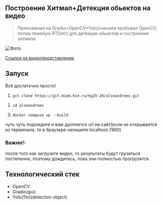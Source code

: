 ## Построение Хитмап+Детекция обьектов на видео

>Приложение на Gradio+OpenCV+Yolo(сначала пробовал OpenCV, потом тяжелую RTDetr) для детекции обьектов и построения хитмапа

![Фото](https://git.miem.hse.ru/kg25-26/alseandreev/-/blob/main/example.jpg)

[Ссылка на видеопредставление](https://cloud.mail.ru/public/jKyi/WZ6Bdnuvk)

## Запуск
Всё достаточно просто!
1. ```git clone https://git.miem.hse.ru/kg25-26/alseandreev.git```
2. ```cd alseandreev```

3. ```docker compose up --build```

чуть чуть подождите и вам дропнется url на сайт(если не открывается из терминала, то в браузере напишите localhost:7860)

### Важно!:

после того как загрузите видео, то результаты будут грузиться постепенно, поэтому дождитесь, пока они полностью прогрузятся.

## Технологический стек

- OpenCV
- Gradio(gui)
- Yolo(11n)(detection object)
